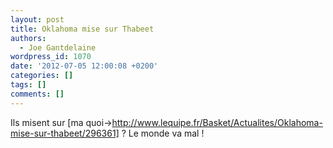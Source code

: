 ```yaml
---
layout: post
title: Oklahoma mise sur Thabeet
authors:
  - Joe Gantdelaine
wordpress_id: 1070
date: '2012-07-05 12:00:08 +0200'
categories: []
tags: []
comments: []
---
```

Ils misent sur [ma quoi->http://www.lequipe.fr/Basket/Actualites/Oklahoma-mise-sur-thabeet/296361] ? Le monde va mal !

